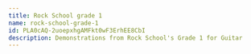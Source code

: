 ```yaml
---
title: Rock School grade 1
name: rock-school-grade-1
id: PLA0cAQ-2uoepxhgAMFkt0wF3ErhEE8CbI
description: Demonstrations from Rock School's Grade 1 for Guitar
---
```

